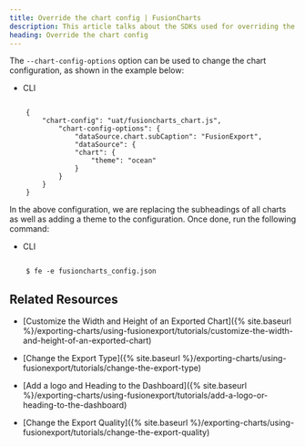 ```yaml
---
title: Override the chart config | FusionCharts
description: This article talks about the SDKs used for overriding the chart config.
heading: Override the chart config
---
```


The  `--chart-config-options` option can be used to change the chart configuration, as shown in the example below: 

<div class="code-wrapper">
<ul class="code-tabs">
    <li class="active"><a data-toggle="cli">CLI</a></li>
</ul>

<div class="tab-content">
<div class="tab cli-tab active">
<pre><code class="custom-hlc language-json">
	{
		"chart-config": "uat/fusioncharts_chart.js",
			"chart-config-options": {
				"dataSource.chart.subCaption": "FusionExport",
				"dataSource": {
			  	"chart": {
			    	"theme": "ocean"
			  	}
			}
		}
	}
</code></pre>
</div>
</div>

In the above configuration, we are replacing the subheadings of all charts as well as adding a theme to the configuration.
Once done, run the following command:

<ul class="code-tabs">
    <li class="active"><a data-toggle="cli">CLI</a></li>
</ul>

<div class="tab-content">
    <div class="tab cli-tab active">
<pre><code class="custom-hlc language-bash">
	$ fe -e fusioncharts_config.json
</code></pre>
</div>
</div>
</div>

## Related Resources

* [Customize the Width and Height of an Exported Chart]({% site.baseurl %}/exporting-charts/using-fusionexport/tutorials/customize-the-width-and-height-of-an-exported-chart)

* [Change the Export Type]({% site.baseurl %}/exporting-charts/using-fusionexport/tutorials/change-the-export-type)

* [Add a logo and Heading to the Dashboard]({% site.baseurl %}/exporting-charts/using-fusionexport/tutorials/add-a-logo-or-heading-to-the-dashboard)

* [Change the Export Quality]({% site.baseurl %}/exporting-charts/using-fusionexport/tutorials/change-the-export-quality)